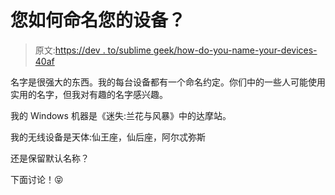 # 您如何命名您的设备？

> 原文:[https://dev . to/sublime geek/how-do-you-name-your-devices-40af](https://dev.to/sublimegeek/how-do-you-name-your-devices-40af)

名字是很强大的东西。我的每台设备都有一个命名约定。你们中的一些人可能使用实用的名字，但我对有趣的名字感兴趣。

我的 Windows 机器是《迷失:兰花与风暴》中的达摩站。

我的无线设备是天体:仙王座，仙后座，阿尔忒弥斯

还是保留默认名称？

下面讨论！😝